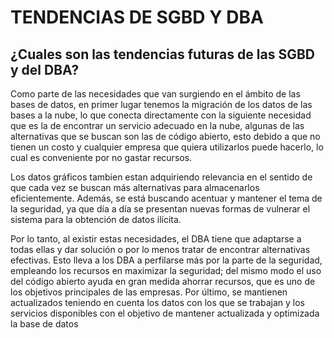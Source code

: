 # TENDENCIAS DE SGBD Y DBA

## ¿Cuales son las tendencias futuras de las SGBD y del DBA?

Como parte de las necesidades que van surgiendo en el ámbito de las bases de datos, en primer lugar tenemos la migración de los datos de las bases a la nube, lo que conecta directamente con la siguiente necesidad que es la de encontrar un servicio adecuado en la nube, algunas de las alternativas que se buscan son las de código abierto, esto debido a que no tienen un costo y cualquier empresa que quiera utilizarlos puede hacerlo, lo cual es conveniente por no gastar recursos.

Los datos gráficos tambien estan adquiriendo relevancia en el sentido de que cada vez se buscan más alternativas para almacenarlos eficientemente. Además, se está buscando acentuar y mantener el tema de la seguridad, ya que día a día se presentan nuevas formas de vulnerar el sistema para la obtención de datos ilícita.

Por lo tanto, al existir estas necesidades, el DBA tiene que adaptarse a todas ellas y dar solución o por lo menos tratar de encontrar alternativas efectivas. Esto lleva a los DBA a perfilarse más por la parte de la seguridad, empleando los recursos en maximizar la seguridad; del mismo modo el uso del código abierto ayuda en gran medida ahorrar recursos, que es uno de los objetivos principales de las empresas. Por último, se mantienen actualizados teniendo en cuenta los datos con los que se trabajan y los servicios disponibles con el objetivo de mantener actualizada y optimizada la base de datos